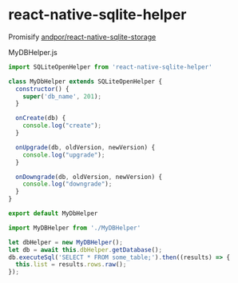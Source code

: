 # react-native-sqlite-helper

Promisify [andpor/react-native-sqlite-storage](https://github.com/andpor/react-native-sqlite-storage)

MyDBHelper.js
```javascript
import SQLiteOpenHelper from 'react-native-sqlite-helper'

class MyDbHelper extends SQLiteOpenHelper {
  constructor() {
    super('db_name', 201);
  }

  onCreate(db) {
    console.log("create");
  }

  onUpgrade(db, oldVersion, newVersion) {
    console.log("upgrade");
  }

  onDowngrade(db, oldVersion, newVersion) {
    console.log("downgrade");
  }
}

export default MyDbHelper
```

```javascript
import MyDBHelper from './MyDBHelper'

let dbHelper = new MyDBHelper();
let db = await this.dbHelper.getDatabase();
db.executeSql('SELECT * FROM some_table;').then((results) => {
  this.list = results.rows.raw();
});

```
